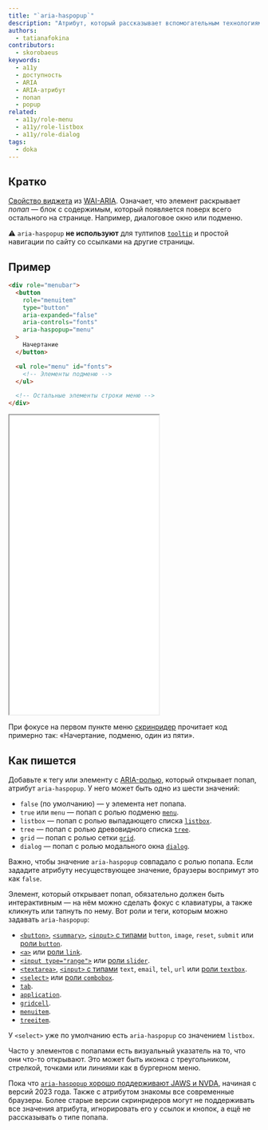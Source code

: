 ```yaml
---
title: "`aria-haspopup`"
description: "Атрибут, который рассказывает вспомогательным технологиям о попапах."
authors:
  - tatianafokina
contributors:
  - skorobaeus
keywords:
  - a11y
  - доступность
  - ARIA
  - ARIA-атрибут
  - попап
  - popup
related:
  - a11y/role-menu
  - a11y/role-listbox
  - a11y/role-dialog
tags:
  - doka
---
```


## Кратко

[Свойство виджета](/a11y/aria-attrs/#atributy-vidzhetov) из [WAI-ARIA](/a11y/aria-intro/#specifikaciya). Означает, что элемент раскрывает _попап_ — блок с содержимым, который появляется поверх всего остального на странице. Например, диалоговое окно или подменю.

<aside>

⚠️ `aria-haspopup` **не используют** для тултипов [`tooltip`](/a11y/role-tooltip/) и простой навигации по сайту со ссылками на другие страницы.

</aside>

## Пример

```html
<div role="menubar">
  <button
    role="menuitem"
    type="button"
    aria-expanded="false"
    aria-controls="fonts"
    aria-haspopup="menu"
  >
    Начертание
  </button>

  <ul role="menu" id="fonts">
    <!-- Элементы подменю -->
  </ul>

  <!-- Остальные элементы строки меню -->
</div>
```

<iframe title="Меню веб-редактора текста" src="demos/app-menu/" height="600"></iframe>

При фокусе на первом пункте меню [скринридер](/a11y/screenreaders/) прочитает код примерно так: «Начертание, подменю, один из пяти».

## Как пишется

Добавьте к тегу или элементу с [ARIA-ролью](/a11y/aria-roles/), который открывает попап, атрибут `aria-haspopup`. У него может быть одно из шести значений:

- `false` (по умолчанию) — у элемента нет попапа.
- `true` или `menu` — попап с ролью подменю [`menu`](/a11y/role-menu/).
- `listbox` — попап с ролью выпадающего списка [`listbox`](/a11y/role-listbox/).
- `tree` — попап с ролью древовидного списка [`tree`](/a11y/role-tree/).
- `grid` — попап с ролью сетки [`grid`](/a11y/role-grid/).
- `dialog` — попап с ролью модального окна [`dialog`](/a11y/role-dialog/).

Важно, чтобы значение `aria-haspopup` совпадало с ролью попапа. Если зададите атрибуту несуществующее значение, браузеры воспримут это как `false`.

Элемент, который открывает попап, обязательно должен быть интерактивным — на нём можно сделать фокус с клавиатуры, а также кликнуть или тапнуть по нему. Вот роли и теги, которым можно задавать `aria-haspopup`:

- [`<button>`](/html/button/), [`<summary>`](/html/details/), [`<input>` c типами](/html/input/#type) `button`, `image`, `reset`, `submit` или [роли `button`](/a11y/role-button/).
- [`<a>`](/html/link/) или [роли `link`](/a11y/role-link/).
- [`<input type="range">`](/html/input/#type) или [роли `slider`](/a11y/role-slider/).
- [`<textarea>`](/html/textarea/), [`<input>` с типами](/html/input/#type) `text`, `email`, `tel`, `url` или [роли `textbox`](/a11y/role-textbox/).
- [`<select>`](/html/select/) или [роли `combobox`](/a11y/role-combobox/).
- [`tab`](/a11y/role-tab/).
- [`application`](/a11y/role-application/).
- [`gridcell`](/a11y/role-gridcell/).
- [`menuitem`](/a11y/role-menuitem/).
- [`treeitem`](/a11y/role-treeitem/).

У `<select>` уже по умолчанию есть `aria-haspopup` со значением `listbox`.

Часто у элементов с попапами есть визуальный указатель на то, что они что-то открывают. Это может быть иконка с треугольником, стрелкой, точками или линиями как в бургерном меню.

Пока что [`aria-haspopup` хорошо поддерживают JAWS и NVDA](https://html5accessibility.com/stuff/2023/06/20/aria-haspopup-less-is-more/), начиная с версий 2023 года. Также с атрибутом знакомы все современные браузеры. Более старые версии скринридеров могут не поддерживать все значения атрибута, игнорировать его у ссылок и кнопок, а ещё не рассказывать о типе попапа.
